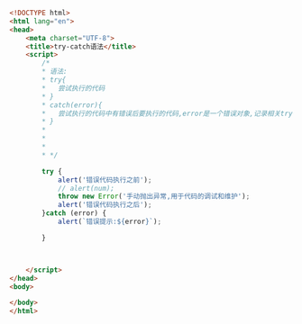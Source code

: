 
<BlogInfo id="516" title="131.trycatch语法" author="白日梦想猿" pv=0 read_times=0 pre_cost_time=0分29秒 category="js学习" tag_list="['js学习']" create_time="2021.01.20 20:04:37" update_time="2021.02.16 11:01:19" />

```html
<!DOCTYPE html>
<html lang="en">
<head>
    <meta charset="UTF-8">
    <title>try-catch语法</title>
    <script>
        /*
        * 语法:
        * try{
        *   尝试执行的代码
        * }
        * catch(error){
        *   尝试执行的代码中有错误后要执行的代码,error是一个错误对象,记录相关try代码中的错误信息
        * }
        *
        *
        *
        * */

        try {
            alert('错误代码执行之前');
            // alert(num);
            throw new Error('手动抛出异常,用于代码的调试和维护');
            alert('错误代码执行之后');
        }catch (error) {
            alert(`错误提示:${error}`);

        }



    </script>
</head>
<body>

</body>
</html>
```
